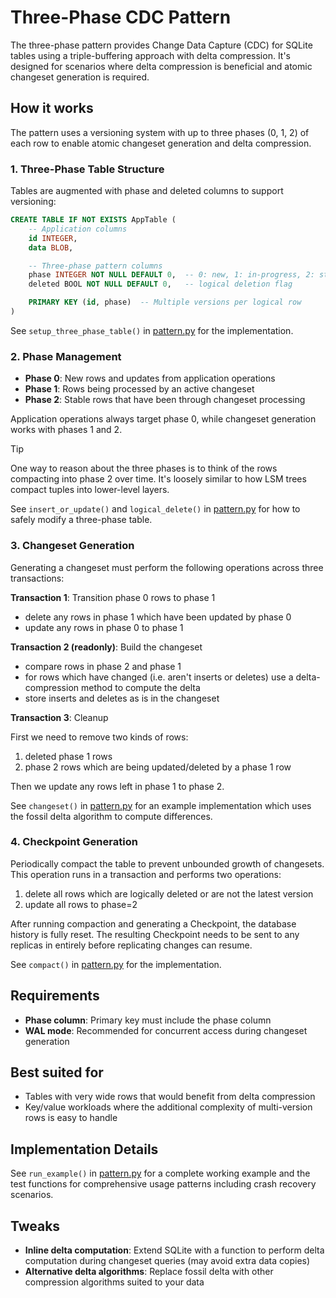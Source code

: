 # Three-Phase CDC Pattern

The three-phase pattern provides Change Data Capture (CDC) for SQLite tables using a triple-buffering approach with delta compression. It's designed for scenarios where delta compression is beneficial and atomic changeset generation is required.

## How it works

The pattern uses a versioning system with up to three phases (0, 1, 2) of each row to enable atomic changeset generation and delta compression.

### 1. Three-Phase Table Structure

Tables are augmented with phase and deleted columns to support versioning:

```sql
CREATE TABLE IF NOT EXISTS AppTable (
    -- Application columns
    id INTEGER,
    data BLOB,

    -- Three-phase pattern columns
    phase INTEGER NOT NULL DEFAULT 0,  -- 0: new, 1: in-progress, 2: stable
    deleted BOOL NOT NULL DEFAULT 0,   -- logical deletion flag

    PRIMARY KEY (id, phase)  -- Multiple versions per logical row
)
```

See `setup_three_phase_table()` in [pattern.py] for the implementation.

### 2. Phase Management

- **Phase 0**: New rows and updates from application operations
- **Phase 1**: Rows being processed by an active changeset
- **Phase 2**: Stable rows that have been through changeset processing

Application operations always target phase 0, while changeset generation works with phases 1 and 2.

> [!TIP]
> One way to reason about the three phases is to think of the rows compacting into phase 2 over time. It's loosely similar to how LSM trees compact tuples into lower-level layers.

See `insert_or_update()` and `logical_delete()` in [pattern.py] for how to safely modify a three-phase table.

### 3. Changeset Generation

Generating a changeset must perform the following operations across three transactions:

**Transaction 1**: Transition phase 0 rows to phase 1

- delete any rows in phase 1 which have been updated by phase 0
- update any rows in phase 0 to phase 1

**Transaction 2 (readonly)**: Build the changeset

- compare rows in phase 2 and phase 1
- for rows which have changed (i.e. aren't inserts or deletes) use a delta-compression method to compute the delta
- store inserts and deletes as is in the changeset

**Transaction 3**: Cleanup

First we need to remove two kinds of rows:

1. deleted phase 1 rows
2. phase 2 rows which are being updated/deleted by a phase 1 row

Then we update any rows left in phase 1 to phase 2.

See `changeset()` in [pattern.py] for an example implementation which uses the fossil delta algorithm to compute differences.

### 4. Checkpoint Generation

Periodically compact the table to prevent unbounded growth of changesets. This operation runs in a transaction and performs two operations:

1. delete all rows which are logically deleted or are not the latest version
2. update all rows to phase=2

After running compaction and generating a Checkpoint, the database history is fully reset. The resulting Checkpoint needs to be sent to any replicas in entirely before replicating changes can resume.

See `compact()` in [pattern.py] for the implementation.

## Requirements

- **Phase column**: Primary key must include the phase column
- **WAL mode**: Recommended for concurrent access during changeset generation

## Best suited for

- Tables with very wide rows that would benefit from delta compression
- Key/value workloads where the additional complexity of multi-version rows is easy to handle

## Implementation Details

See `run_example()` in [pattern.py] for a complete working example and the test functions for comprehensive usage patterns including crash recovery scenarios.

## Tweaks

- **Inline delta computation**: Extend SQLite with a function to perform delta computation during changeset queries (may avoid extra data copies)
- **Alternative delta algorithms**: Replace fossil delta with other compression algorithms suited to your data

[pattern.py]: pattern.py
